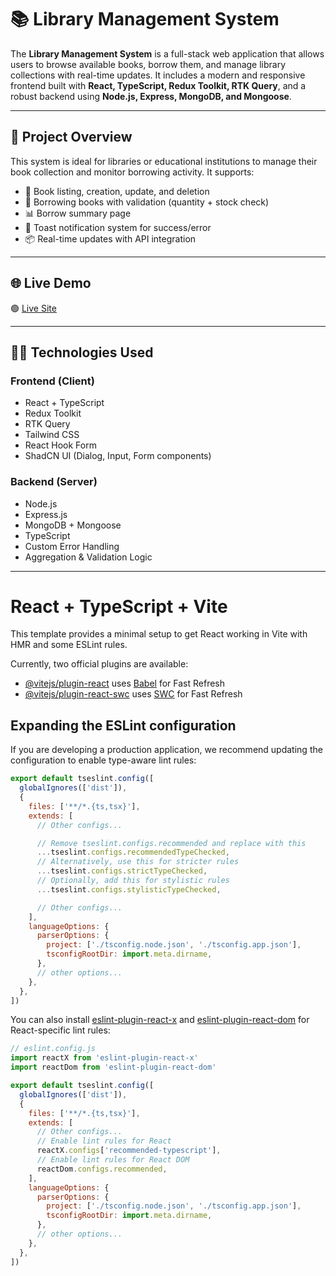 
# 📚 Library Management System

The **Library Management System** is a full-stack web application that allows users to browse available books, borrow them, and manage library collections with real-time updates. It includes a modern and responsive frontend built with **React, TypeScript, Redux Toolkit, RTK Query**, and a robust backend using **Node.js, Express, MongoDB, and Mongoose**.

---

## 🚀 Project Overview

This system is ideal for libraries or educational institutions to manage their book collection and monitor borrowing activity. It supports:

- 📖 Book listing, creation, update, and deletion
- 👤 Borrowing books with validation (quantity + stock check)
- 📊 Borrow summary page
- 🔔 Toast notification system for success/error
- 📦 Real-time updates with API integration

---

## 🌐 Live Demo

🟢 [Live Site ](https://library-management-client-vert.vercel.app/)

---

## 🧑‍💻 Technologies Used

### Frontend (Client)
- React + TypeScript
- Redux Toolkit
- RTK Query
- Tailwind CSS
- React Hook Form
- ShadCN UI (Dialog, Input, Form components)

### Backend (Server)
- Node.js
- Express.js
- MongoDB + Mongoose
- TypeScript
- Custom Error Handling
- Aggregation & Validation Logic

--- 





# React + TypeScript + Vite

This template provides a minimal setup to get React working in Vite with HMR and some ESLint rules.

Currently, two official plugins are available:

- [@vitejs/plugin-react](https://github.com/vitejs/vite-plugin-react/blob/main/packages/plugin-react) uses [Babel](https://babeljs.io/) for Fast Refresh
- [@vitejs/plugin-react-swc](https://github.com/vitejs/vite-plugin-react/blob/main/packages/plugin-react-swc) uses [SWC](https://swc.rs/) for Fast Refresh

## Expanding the ESLint configuration

If you are developing a production application, we recommend updating the configuration to enable type-aware lint rules:

```js
export default tseslint.config([
  globalIgnores(['dist']),
  {
    files: ['**/*.{ts,tsx}'],
    extends: [
      // Other configs...

      // Remove tseslint.configs.recommended and replace with this
      ...tseslint.configs.recommendedTypeChecked,
      // Alternatively, use this for stricter rules
      ...tseslint.configs.strictTypeChecked,
      // Optionally, add this for stylistic rules
      ...tseslint.configs.stylisticTypeChecked,

      // Other configs...
    ],
    languageOptions: {
      parserOptions: {
        project: ['./tsconfig.node.json', './tsconfig.app.json'],
        tsconfigRootDir: import.meta.dirname,
      },
      // other options...
    },
  },
])
```

You can also install [eslint-plugin-react-x](https://github.com/Rel1cx/eslint-react/tree/main/packages/plugins/eslint-plugin-react-x) and [eslint-plugin-react-dom](https://github.com/Rel1cx/eslint-react/tree/main/packages/plugins/eslint-plugin-react-dom) for React-specific lint rules:

```js
// eslint.config.js
import reactX from 'eslint-plugin-react-x'
import reactDom from 'eslint-plugin-react-dom'

export default tseslint.config([
  globalIgnores(['dist']),
  {
    files: ['**/*.{ts,tsx}'],
    extends: [
      // Other configs...
      // Enable lint rules for React
      reactX.configs['recommended-typescript'],
      // Enable lint rules for React DOM
      reactDom.configs.recommended,
    ],
    languageOptions: {
      parserOptions: {
        project: ['./tsconfig.node.json', './tsconfig.app.json'],
        tsconfigRootDir: import.meta.dirname,
      },
      // other options...
    },
  },
])
```





